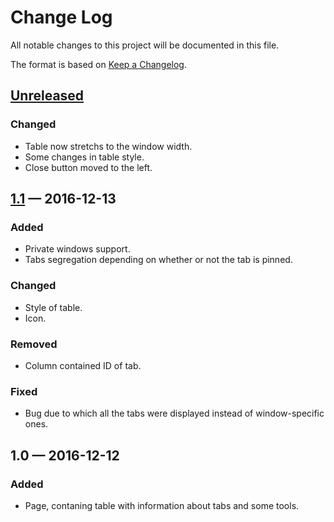 # Change Log
All notable changes to this project will be documented in this file.

The format is based on [Keep a Changelog](http://keepachangelog.com/).

## [Unreleased]
### Changed
- Table now stretchs to the window width.
- Some changes in table style.
- Close button moved to the left.

## [1.1] — 2016-12-13
### Added
- Private windows support.
- Tabs segregation depending on whether or not the tab is pinned.

### Changed
- Style of table.
- Icon.

### Removed
- Column contained ID of tab.

### Fixed
- Bug due to which all the tabs were displayed instead of window-specific ones.

## 1.0 — 2016-12-12
### Added
- Page, contaning table with information about tabs and some tools.

[Unreleased]: https://github.com/rybval/list_tabs/compare/v1.1...HEAD
[1.1]: https://github.com/rybval/list_tabs/compare/v1.0...v1.1
